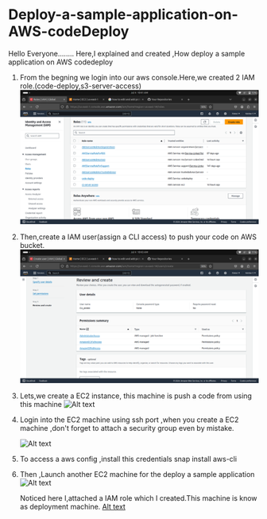 # Deploy-a-sample-application-on-AWS-codeDeploy
Hello Everyone........
Here,I explained and created ,How deploy a sample application on AWS codedeploy

1. From the begning we login into our aws console.Here,we created 2 IAM role.(code-deploy,s3-server-access)
   ![Alt text](sample_screeshots/1.png)

2. Then,create a IAM user(assign a CLI access) to push your code on AWS bucket.
   ![Alt text](sample_screeshots/2.png)

3. Lets,we create a EC2 instance, this machine is push a code from using this machine
   ![Alt text](sample_screenshots/5.png)

4. Login into the EC2 machine using ssh port ,when you create a EC2 machine ,don't forget to attach a security group even by mistake. 

   ![Alt text](sample_screenshots/7.png)

5. To access a aws config ,install this credentials
    snap install aws-cli

6. Then ,Launch another EC2 machine for the deploy a sample application
   ![Alt text](sample_screenshots/8.png)

   Noticed here I,attached a IAM role which I created.This machine is know as deployment machine.
   [Alt text]([sample_screenshots/8.png](https://docs.aws.amazon.com/codedeploy/latest/userguide/codedeploy-agent-operations-install-ubuntu.html))
   
   
